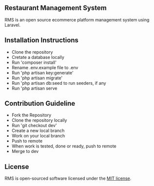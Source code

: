 

## Restaurant Management System
RMS is an open source ecommerce platform management system using Laravel.

## Installation Instructions
- Clone the repository
- Cretate a database locally
- Run 'composer install'
- Rename .env.example file to .env
- Run 'php artisan key:generate'
- Run 'php artisan migrate'
- Run 'php artisan db:seed to run seeders, if any
- Run 'php artisan serve



## Contribution Guideline
- Fork the Repository
- Clone the repository locally
- Run 'git checkout dev'
- Create a new local branch
- Work on your local branch
- Push to remote
- When work is tested, done or ready, push to remote
- Merge to dev



## License

RMS is open-sourced software licensed under the [MIT license](https://opensource.org/licenses/MIT).

